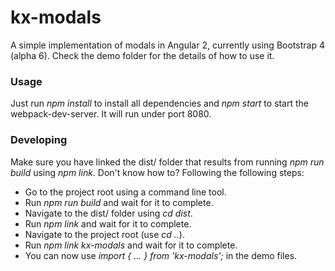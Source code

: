 # kx-modals
A simple implementation of modals in Angular 2, currently using Bootstrap 4 (alpha 6). 
Check the demo folder for the details of how to use it.

### Usage
Just run *npm install* to install all dependencies and *npm start* to start the webpack-dev-server. It will run under port 8080.

### Developing
Make sure you have linked the dist/ folder that results from running *npm run build* using *npm link*. Don't know how to? Following the following steps:
* Go to the project root using a command line tool.
* Run *npm run build* and wait for it to complete.
* Navigate to the dist/ folder using *cd dist*.
* Run *npm link* and wait for it to complete.
* Navigate to the project root (use *cd ..*).
* Run *npm link kx-modals* and wait for it to complete.
* You can now use *import { ... } from 'kx-modals';* in the demo files.